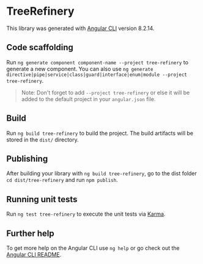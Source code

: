 # TreeRefinery

This library was generated with [Angular CLI](https://github.com/angular/angular-cli) version 8.2.14.

## Code scaffolding

Run `ng generate component component-name --project tree-refinery` to generate a new component. You can also use `ng generate directive|pipe|service|class|guard|interface|enum|module --project tree-refinery`.
> Note: Don't forget to add `--project tree-refinery` or else it will be added to the default project in your `angular.json` file. 

## Build

Run `ng build tree-refinery` to build the project. The build artifacts will be stored in the `dist/` directory.

## Publishing

After building your library with `ng build tree-refinery`, go to the dist folder `cd dist/tree-refinery` and run `npm publish`.

## Running unit tests

Run `ng test tree-refinery` to execute the unit tests via [Karma](https://karma-runner.github.io).

## Further help

To get more help on the Angular CLI use `ng help` or go check out the [Angular CLI README](https://github.com/angular/angular-cli/blob/master/README.md).
